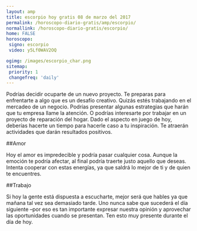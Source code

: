 ```yaml
---
layout: amp
title: escorpio hoy gratis 08 de marzo del 2017 
permalink: /horoscopo-diario-gratis/amp/escorpio/
normallink: /horoscopo-diario-gratis/escorpio/
home: FALSE
horoscopo:
 signo: escorpio
 video: y5Lf0WAV2OQ

ogimg: /images/escorpio_char.png
sitemap:
 priority: 1
 changefreq: 'daily'
---
```



Podrías decidir ocuparte de un nuevo proyecto. Te preparas para enfrentarte a algo que es un desafío creativo. Quizás estés trabajando en el mercadeo de un negocio. Podrías presentar algunas estrategias que harán que tu empresa llame la atención. O podrías interesarte por trabajar en un proyecto de reparación del hogar. Dado el aspecto en juego de hoy, deberías hacerte un tiempo para hacerle caso a tu inspiración. Te atraerán actividades que darán resultados positivos.

##Amor

Hoy el amor es impredecible y podría pasar cualquier cosa. Aunque la emoción te podría afectar, al final podría traerte justo aquello que deseas. Intenta cooperar con estas energías, ya que saldrá lo mejor de ti y de quien te encuentres.

##Trabajo

Si hoy la gente está dispuesta a escucharte, mejor será que hables ya que mañana tal vez sea demasiado tarde. Uno nunca sabe que sucederá el día siguiente –por eso es tan importante expresar nuestra opinión y aprovechar las oportunidades cuando se presentan. Ten esto muy presente durante el día de hoy.